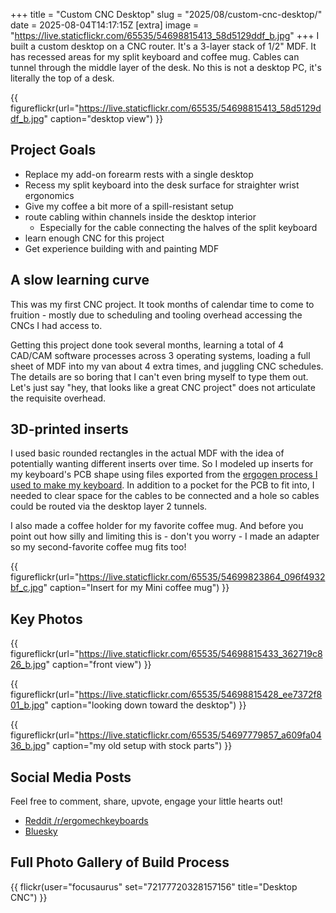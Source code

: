 +++
title = "Custom CNC Desktop"
slug = "2025/08/custom-cnc-desktop/"
date = 2025-08-04T14:17:15Z
[extra]
image = "https://live.staticflickr.com/65535/54698815413_58d5129ddf_b.jpg"
+++
I built a custom desktop on a CNC router. It's a 3-layer stack of 1/2" MDF. It has recessed areas for my split keyboard and coffee mug. Cables can tunnel through the middle layer of the desk. No this is not a desktop PC, it's literally the top of a desk.

{{ figureflickr(url="https://live.staticflickr.com/65535/54698815413_58d5129ddf_b.jpg" caption="desktop view") }}

## Project Goals

* Replace my add-on forearm rests with a single desktop
* Recess my split keyboard into the desk surface for straighter wrist ergonomics
* Give my coffee a bit more of a spill-resistant setup
* route cabling within channels inside the desktop interior
  * Especially for the cable connecting the halves of the split keyboard
* learn enough CNC for this project
* Get experience building with and painting MDF

## A slow learning curve

This was my first CNC project. It took months of calendar time to come to fruition - mostly due to scheduling and tooling overhead accessing the CNCs I had access to.

Getting this project done took several months, learning a total of 4 CAD/CAM software processes across 3 operating systems, loading a full sheet of MDF into my van about 4 extra times, and juggling CNC schedules. The details are so boring that I can't even bring myself to type them out. Let's just say "hey, that looks like a great CNC project" does not articulate the requisite overhead.

## 3D-printed inserts

I used basic rounded rectangles in the actual MDF with the idea of potentially wanting different inserts over time. So I modeled up inserts for my keyboard's PCB shape using files exported from the [ergogen process I used to make my keyboard](/problog/2024/05/kipra-keyboard/). In addition to a pocket for the PCB to fit into, I needed to clear space for the cables to be connected and a hole so cables could be routed via the desktop layer 2 tunnels.

I also made a coffee holder for my favorite coffee mug. And before you point out how silly and limiting this is - don't you worry - I made an adapter so my second-favorite coffee mug fits too!

{{ figureflickr(url="https://live.staticflickr.com/65535/54699823864_096f4932bf_c.jpg" caption="Insert for my Mini coffee mug") }}


## Key Photos

{{ figureflickr(url="https://live.staticflickr.com/65535/54698815433_362719c826_b.jpg" caption="front view") }}

{{ figureflickr(url="https://live.staticflickr.com/65535/54698815428_ee7372f801_b.jpg" caption="looking down toward the desktop") }}

{{ figureflickr(url="https://live.staticflickr.com/65535/54697779857_a609fa0436_b.jpg" caption="my old setup with stock parts") }}

## Social Media Posts

Feel free to comment, share, upvote, engage your little hearts out!

- [Reddit /r/ergomechkeyboards](https://www.reddit.com/r/ErgoMechKeyboards/comments/1micni6/split_keyboard_recessed_into_custom_cnc_desktop/)
- [Bluesky](https://bsky.app/profile/peterlyons.com/post/3lvo6s454rk27)

## Full Photo Gallery of Build Process

{{ flickr(user="focusaurus" set="72177720328157156" title="Desktop CNC") }}
